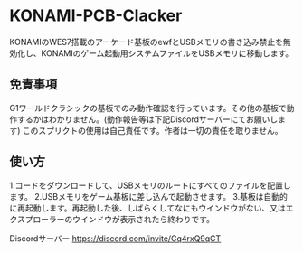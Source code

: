 # KONAMI-PCB-Clacker
KONAMIのWES7搭載のアーケード基板のewfとUSBメモリの書き込み禁止を無効化し、KONAMIのゲーム起動用システムファイルをUSBメモリに移動します。

## 免責事項
G1ワールドクラシックの基板でのみ動作確認を行っています。その他の基板で動作するかはわかりません。(動作報告等は下記Discordサーバーにてお願いします)
このスプリクトの使用は自己責任です。作者は一切の責任を取りません。

## 使い方
1.コードをダウンロードして、USBメモリのルートにすべてのファイルを配置します。
2.USBメモリをゲーム基板に差し込んで起動させます。
3.基板は自動的に再起動します。再起動した後、しばらくしてなにもウインドウがない、又はエクスプローラーのウインドウが表示されたら終わりです。

Discordサーバー
https://discord.com/invite/Cq4rxQ9qCT
